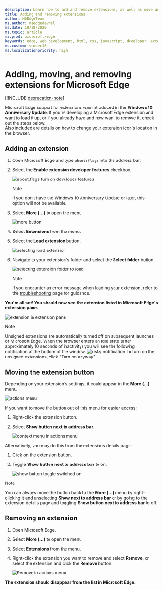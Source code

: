 ```yaml
---
description: Learn how to add and remove extensions, as well as move an extension’s button next to the address bar.
title: Adding and removing extensions
author: MSEdgeTeam
ms.author: msedgedevrel
ms.date: 10/28/2020
ms.topic: article
ms.prod: microsoft-edge
keywords: edge, web development, html, css, javascript, developer, extension
ms.custom: seodec18
ms.localizationpriority: high
---
```

# Adding, moving, and removing extensions for Microsoft Edge  

[!INCLUDE [deprecation-note](../includes/deprecation-note.md)]  

Microsoft Edge support for extensions was introduced in the **Windows 10 Anniversary Update**. If you're developing a Microsoft Edge extension and want to load it up, or if you already have and now want to remove it, check out the steps below.  
Also included are details on how to change your extension icon's location in the browser.  

## Adding an extension  

1.  Open Microsoft Edge and type `about:flags` into the address bar.  
1.  Select the **Enable extension developer features** checkbox.  
    
    ![about:flags turn on developer features](../media/sideload-aboutflags.png)  
    
    > [!NOTE]
    > If you don't have the Windows 10 Anniversary Update or later, this option will not be available.  
    
1.  Select **More (...)** to open the menu.  
    
    ![more button](../media/morebutton.png)  
    
1.  Select **Extensions** from the menu.  
    
1.  Select the **Load extension** button.  
    
    ![selecting load extension](../media/sideload-load-extension.png)  
    
1.  Navigate to your extension's folder and select the  **Select folder** button.  
    
    ![selecting extension folder to load](../media/sideload-select-extension.png)  
    
    > [!NOTE]
    > If you encounter an error message when loading your extension, refer to the [troubleshooting](../troubleshooting.md) page for guidance.  
    
**You're all set! You should now see the extension listed in Microsoft Edge's extension pane.**  

![extension in extension pane](../media/sideload-extension-installed.png)  

> [!NOTE]
> Unsigned extensions are automatically turned off on subsequent launches of Microsoft Edge. When the browser enters an idle state (after approximately 10 seconds of inactivity) you will see the following notification at the bottom of the window. ![risky notification](../media/riskynotification.png) To turn on the unsigned extensions, click "Turn on anyway".  

## Moving the extension button  

Depending on your extension's settings, it could appear in the **More (...)** menu.  

![actions menu](../media/browseraction.png)  

If you want to move the button out of this menu for easier access:  

1.  Right-click the extension button.  
1.  Select **Show button next to address bar**.  
    
    ![context menu in actions menu](../media/browseraction_contextmenu.png)  
    
Alternatively, you may do this from the extensions details page:  

1.  Click on the extension button.  
1.  Toggle **Show button next to address bar** to on.  
    
    ![show button toggle switched on](../media/show-button-toggle.png)  
    
> [!NOTE]
> You can always move the button back to the **More (...)** menu by right-clicking it and unselecting **Show next to address bar** or by going to the extension details page and toggling **Show button next to address bar** to off.  

## Removing an extension  

1.  Open Microsoft Edge.  
1.  Select **More (...)** to open the menu.  
1.  Select **Extensions** from the menu.  
1.  Right-click the extension you want to remove and select **Remove**, or select the extension and click the **Remove** button.  
    
    ![Remove in actions menu](../media/remove.png)  
    
**The extension should disappear from the list in Microsoft Edge.**  
